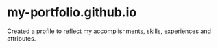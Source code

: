 # my-portfolio.github.io
Created a profile to reflect my accomplishments, skills, experiences and attributes.
